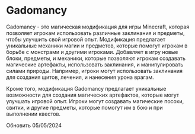 # Gadomancy
Gadomancy - это магическая модификация для игры Minecraft, которая позволяет игрокам использовать различные заклинания и предметы, чтобы улучшить свой игровой опыт. Модификация предлагает уникальные механики магии и предметов, которые помогут игрокам в борьбе с монстрами и другими игроками.
Добавляет в игру новые блоки, предметы, и механики, которые позволяют игрокам создавать магические артефакты, использовать заклинания, и манипулировать силами природы. Например, игроки могут использовать заклинания для создания щитов, лечения, и нанесения урона врагам.

Кроме того, модификация Gadomancy предлагает уникальные возможности для создания магических артефактов, которые могут улучшать игровой опыт. Игроки могут создавать магические посохи, свитки, и другие предметы, которые помогут им в бою и при выполнении квестов.

Обновить 05/05/2024
